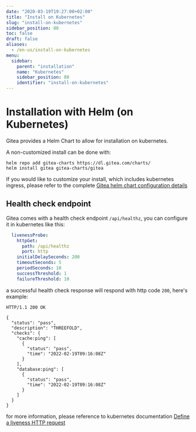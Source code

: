```yaml
---
date: "2020-03-19T19:27:00+02:00"
title: "Install on Kubernetes"
slug: "install-on-kubernetes"
sidebar_position: 80
toc: false
draft: false
aliases:
  - /en-us/install-on-kubernetes
menu:
  sidebar:
    parent: "installation"
    name: "Kubernetes"
    sidebar_position: 80
    identifier: "install-on-kubernetes"
---
```


# Installation with Helm (on Kubernetes)

Gitea provides a Helm Chart to allow for installation on kubernetes.

A non-customized install can be done with:

```
helm repo add gitea-charts https://dl.gitea.com/charts/
helm install gitea gitea-charts/gitea
```

If you would like to customize your install, which includes kubernetes ingress, please refer to the complete [Gitea helm chart configuration details](https://gitea.com/gitea/helm-chart/)

## Health check endpoint

Gitea comes with a health check endpoint `/api/healthz`, you can configure it in kubernetes like this:

```yaml
  livenessProbe:
    httpGet:
      path: /api/healthz
      port: http
    initialDelaySeconds: 200
    timeoutSeconds: 5
    periodSeconds: 10
    successThreshold: 1
    failureThreshold: 10
```

a successful health check response will respond with http code `200`, here's example:

```
HTTP/1.1 200 OK

{
  "status": "pass",
  "description": "THREEFOLD",
  "checks": {
    "cache:ping": [
      {
        "status": "pass",
        "time": "2022-02-19T09:16:08Z"
      }
    ],
    "database:ping": [
      {
        "status": "pass",
        "time": "2022-02-19T09:16:08Z"
      }
    ]
  }
}
```

for more information, please reference to kubernetes documentation [Define a liveness HTTP request](https://kubernetes.io/docs/tasks/configure-pod-container/configure-liveness-readiness-startup-probes/#define-a-liveness-http-request)

